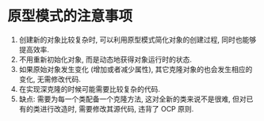 # 原型模式的注意事项

1. 创建新的对象比较复杂时, 可以利用原型模式简化对象的创建过程, 同时也能够提高效率.
2. 不用重新初始化对象, 而是动态地获得对象运行时的状态.
3. 如果原始对象发生变化 (增加或者减少属性), 其它克隆对象的也会发生相应的变化, 无需修改代码.
4. 在实现深克隆的时候可能需要比较复杂的代码.
5. 缺点: 需要为每一个类配备一个克隆方法, 这对全新的类来说不是很难, 但对已有的类进行改造时, 需要修改其源代码, 违背了 OCP
   原则.
